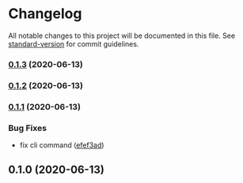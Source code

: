 # Changelog

All notable changes to this project will be documented in this file. See [standard-version](https://github.com/conventional-changelog/standard-version) for commit guidelines.

### [0.1.3](https://github.com/feryardiant/read-changelog/compare/v0.1.2...v0.1.3) (2020-06-13)

### [0.1.2](https://github.com/feryardiant/read-changelog/compare/v0.1.1...v0.1.2) (2020-06-13)

### [0.1.1](https://github.com/feryardiant/read-changelog/compare/v0.1.0...v0.1.1) (2020-06-13)


### Bug Fixes

* fix cli command ([efef3ad](https://github.com/feryardiant/read-changelog/commit/efef3adaf147bab64b484526cc55d9e8bf5897c0))

## 0.1.0 (2020-06-13)
